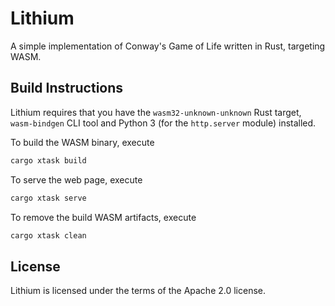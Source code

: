 # Lithium

A simple implementation of Conway's Game of Life written in Rust, targeting WASM.

## Build Instructions

Lithium requires that you have the `wasm32-unknown-unknown` Rust target, `wasm-bindgen` CLI tool and
Python 3 (for the `http.server` module) installed.

To build the WASM binary, execute

```bash
cargo xtask build
```

To serve the web page, execute

```bash
cargo xtask serve
```

To remove the build WASM artifacts, execute

```bash
cargo xtask clean
```

## License

Lithium is licensed under the terms of the Apache 2.0 license.
